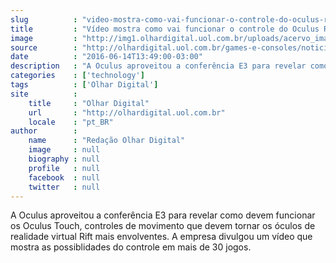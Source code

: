 ```yaml
---
slug          : "video-mostra-como-vai-funcionar-o-controle-do-oculus-rift"
title         : "Vídeo mostra como vai funcionar o controle do Oculus Rift"
image         : "http://img1.olhardigital.uol.com.br/uploads/acervo_imagens/2016/06/20160614134938_660_420.jpg"
source        : "http://olhardigital.uol.com.br/games-e-consoles/noticia/video-mostra-como-vai-funcionar-o-controle-do-oculus-rift/59313"
date          : "2016-06-14T13:49:00-03:00"
description   : "A Oculus aproveitou a conferência E3 para revelar como devem funcionar os Oculus Touch, controles de movimento que devem tornar os óculos de realidade virtual Rift mais envolventes. A empresa divulgou um vídeo que mostra as possiblidades do controle em mais de 30 jogos."
categories    : ['technology']
tags          : ['Olhar Digital']
site          :
    title     : "Olhar Digital"
    url       : "http://olhardigital.uol.com.br"
    locale    : "pt_BR"
author        :
    name      : "Redação Olhar Digital"
    image     : null
    biography : null
    profile   : null
    facebook  : null
    twitter   : null
---
```


A Oculus aproveitou a conferência E3 para revelar como devem funcionar os Oculus Touch, controles de movimento que devem tornar os óculos de realidade virtual Rift mais envolventes. A empresa divulgou um vídeo que mostra as possiblidades do controle em mais de 30 jogos.
